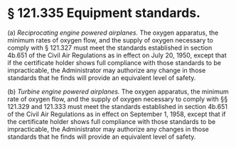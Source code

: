# § 121.335   Equipment standards.

(a) *Reciprocating engine powered airplanes.* The oxygen apparatus, the minimum rates of oxygen flow, and the supply of oxygen necessary to comply with § 121.327 must meet the standards established in section 4b.651 of the Civil Air Regulations as in effect on July 20, 1950, except that if the certificate holder shows full compliance with those standards to be impracticable, the Administrator may authorize any change in those standards that he finds will provide an equivalent level of safety. 


(b) *Turbine engine powered airplanes.* The oxygen apparatus, the minimum rate of oxygen flow, and the supply of oxygen necessary to comply with §§ 121.329 and 121.333 must meet the standards established in section 4b.651 of the Civil Air Regulations as in effect on September 1, 1958, except that if the certificate holder shows full compliance with those standards to be impracticable, the Administrator may authorize any changes in those standards that he finds will provide an equivalent level of safety. 




